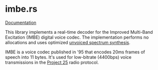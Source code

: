 # imbe.rs

[Documentation](http://kchmck.github.io/doc/imbe/)

This library implements a real-time decoder for the Improved Multi-Band
Excitation (IMBE) digital voice codec. The implementation performs no
allocations and uses optimized [unvoiced spectrum
synthesis](http://kchmck.github.io/doc/imbe/unvoiced/index.html).

IMBE is a voice codec published in '95 that encodes 20ms frames of speech into
11 bytes. It's used for low-bitrate (4400bps) voice transmissions in the
[Project 25](https://github.com/kchmck/p25.rs) radio protocol.
